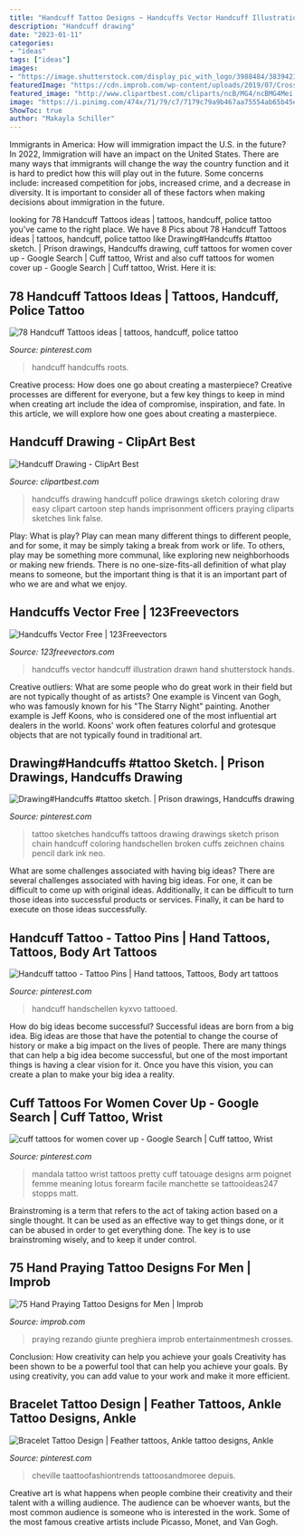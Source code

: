 ```yaml
---
title: "Handcuff Tattoo Designs ~ Handcuffs Vector Handcuff Illustration Drawn Hand Shutterstock Hands"
description: "Handcuff drawing"
date: "2023-01-11"
categories:
- "ideas"
tags: ["ideas"]
images:
- "https://image.shutterstock.com/display_pic_with_logo/3988484/383942326/stock-vector-handcuffs-a-hand-drawn-vector-illustration-of-a-handcuffs-383942326.jpg"
featuredImage: "https://cdn.improb.com/wp-content/uploads/2019/07/Cross-on-Chest.jpg"
featured_image: "http://www.clipartbest.com/cliparts/ncB/MG4/ncBMG4Mei.gif"
image: "https://i.pinimg.com/474x/71/79/c7/7179c79a9b467aa75554ab65b45e1b56--fist-tattoo-roots.jpg"
ShowToc: true
author: "Makayla Schiller"
---
```



Immigrants in America: How will immigration impact the U.S. in the future?
In 2022, Immigration will have an impact on the United States. There are many ways that immigrants will change the way the country function and it is hard to predict how this will play out in the future. Some concerns include: increased competition for jobs, increased crime, and a decrease in diversity. It is important to consider all of these factors when making decisions about immigration in the future.

	

		
looking for 78 Handcuff Tattoos ideas | tattoos, handcuff, police tattoo you've came to the right place. We have 8 Pics about 78 Handcuff Tattoos ideas | tattoos, handcuff, police tattoo like Drawing#Handcuffs #tattoo sketch. | Prison drawings, Handcuffs drawing, cuff tattoos for women cover up - Google Search | Cuff tattoo, Wrist and also cuff tattoos for women cover up - Google Search | Cuff tattoo, Wrist. Here it is:
		
    
## 78 Handcuff Tattoos Ideas | Tattoos, Handcuff, Police Tattoo

<img loading=lazy src="https://i.pinimg.com/474x/71/79/c7/7179c79a9b467aa75554ab65b45e1b56--fist-tattoo-roots.jpg" onerror="this.onerror=null;this.src='https://tse4.mm.bing.net/th?id=OIP.HsEn9mlgbSjptFI6oxjb4QAAAA&amp;pid=15.1';" alt="78 Handcuff Tattoos ideas | tattoos, handcuff, police tattoo">

_Source: pinterest.com_

>handcuff handcuffs roots. 

	

Creative process: How does one go about creating a masterpiece?
Creative processes are different for everyone, but a few key things to keep in mind when creating art include the idea of compromise, inspiration, and fate. In this article, we will explore how one goes about creating a masterpiece.

    
## Handcuff Drawing - ClipArt Best

<img loading=lazy src="http://www.clipartbest.com/cliparts/ncB/MG4/ncBMG4Mei.gif" onerror="this.onerror=null;this.src='https://tse4.mm.bing.net/th?id=OIP.ViFu3Msg7m6MDmOU2HulYgHaHM&amp;pid=15.1';" alt="Handcuff Drawing - ClipArt Best">

_Source: clipartbest.com_

>handcuffs drawing handcuff police drawings sketch coloring draw easy clipart cartoon step hands imprisonment officers praying cliparts sketches link false. 

	

Play: What is play?
Play can mean many different things to different people, and for some, it may be simply taking a break from work or life. To others, play may be something more communal, like exploring new neighborhoods or making new friends. There is no one-size-fits-all definition of what play means to someone, but the important thing is that it is an important part of who we are and what we enjoy.

    
## Handcuffs Vector Free | 123Freevectors

<img loading=lazy src="https://image.shutterstock.com/display_pic_with_logo/3988484/383942326/stock-vector-handcuffs-a-hand-drawn-vector-illustration-of-a-handcuffs-383942326.jpg" onerror="this.onerror=null;this.src='https://tse3.mm.bing.net/th?id=OIP.gvNJj-cMtC6aPJScuS0Z7gAAAA&amp;pid=15.1';" alt="Handcuffs Vector Free | 123Freevectors">

_Source: 123freevectors.com_

>handcuffs vector handcuff illustration drawn hand shutterstock hands. 

	

Creative outliers: What are some people who do great work in their field but are not typically thought of as artists?
One example is Vincent van Gogh, who was famously known for his "The Starry Night" painting. Another example is Jeff Koons, who is considered one of the most influential art dealers in the world. Koons' work often features colorful and grotesque objects that are not typically found in traditional art.

    
## Drawing#Handcuffs #tattoo Sketch. | Prison Drawings, Handcuffs Drawing

<img loading=lazy src="https://i.pinimg.com/originals/4f/2f/c3/4f2fc3dc3547ff24a45ce4b972fb7fdf.jpg" onerror="this.onerror=null;this.src='https://tse1.mm.bing.net/th?id=OIP.8NESr7X9ls2GIOOwk2tPxQHaJ4&amp;pid=15.1';" alt="Drawing#Handcuffs #tattoo sketch. | Prison drawings, Handcuffs drawing">

_Source: pinterest.com_

>tattoo sketches handcuffs tattoos drawing drawings sketch prison chain handcuff coloring handschellen broken cuffs zeichnen chains pencil dark ink neo. 

	

What are some challenges associated with having big ideas?
There are several challenges associated with having big ideas. For one, it can be difficult to come up with original ideas. Additionally, it can be difficult to turn those ideas into successful products or services. Finally, it can be hard to execute on those ideas successfully.

    
## Handcuff Tattoo - Tattoo Pins | Hand Tattoos, Tattoos, Body Art Tattoos

<img loading=lazy src="https://i.pinimg.com/originals/58/8d/fb/588dfbea8d907ae30a06787acf1cfd97.jpg" onerror="this.onerror=null;this.src='https://tse1.mm.bing.net/th?id=OIP.vQQIvKQI8Sb3Cp5yqURiUAHaHJ&amp;pid=15.1';" alt="Handcuff tattoo - Tattoo Pins | Hand tattoos, Tattoos, Body art tattoos">

_Source: pinterest.com_

>handcuff handschellen kyxvo tattooed. 

	

How do big ideas become successful?
Successful ideas are born from a big idea. Big ideas are those that have the potential to change the course of history or make a big impact on the lives of people. There are many things that can help a big idea become successful, but one of the most important things is having a clear vision for it. Once you have this vision, you can create a plan to make your big idea a reality.

    
## Cuff Tattoos For Women Cover Up - Google Search | Cuff Tattoo, Wrist

<img loading=lazy src="https://i.pinimg.com/originals/db/92/c2/db92c263dd83095c7c49eb84732c4005.jpg" onerror="this.onerror=null;this.src='https://tse4.mm.bing.net/th?id=OIP.1QVUF4X_yN1mgivacIsAWwHaHa&amp;pid=15.1';" alt="cuff tattoos for women cover up - Google Search | Cuff tattoo, Wrist">

_Source: pinterest.com_

>mandala tattoo wrist tattoos pretty cuff tatouage designs arm poignet femme meaning lotus forearm facile manchette se tattooideas247 stopps matt. 

	

Brainstroming is a term that refers to the act of taking action based on a single thought. It can be used as an effective way to get things done, or it can be abused in order to get everything done. The key is to use brainstroming wisely, and to keep it under control.

    
## 75 Hand Praying Tattoo Designs For Men | Improb

<img loading=lazy src="https://cdn.improb.com/wp-content/uploads/2019/07/Cross-on-Chest.jpg" onerror="this.onerror=null;this.src='https://tse2.mm.bing.net/th?id=OIP.DJzQPPOMaf89HA7bYSQlhQHaHa&amp;pid=15.1';" alt="75 Hand Praying Tattoo Designs for Men | Improb">

_Source: improb.com_

>praying rezando giunte preghiera improb entertainmentmesh crosses. 

	

Conclusion: How creativity can help you achieve your goals
Creativity has been shown to be a powerful tool that can help you achieve your goals. By using creativity, you can add value to your work and make it more efficient.

    
## Bracelet Tattoo Design | Feather Tattoos, Ankle Tattoo Designs, Ankle

<img loading=lazy src="https://i.pinimg.com/originals/b0/69/5a/b0695a602f7c5dd5fbb1bf78feecda3f.jpg" onerror="this.onerror=null;this.src='https://tse2.mm.bing.net/th?id=OIP.rmhKk1A56cFm_Yeju159RgHaNK&amp;pid=15.1';" alt="Bracelet Tattoo Design | Feather tattoos, Ankle tattoo designs, Ankle">

_Source: pinterest.com_

>cheville taattoofashiontrends tattoosandmoree depuis. 

	

Creative art is what happens when people combine their creativity and their talent with a willing audience. The audience can be whoever wants, but the most common audience is someone who is interested in the work. Some of the most famous creative artists include Picasso, Monet, and Van Gogh.

